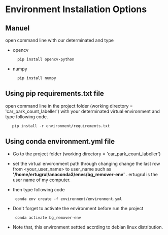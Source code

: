 # Environment Installation Options

## Manuel 
open command line with our determinated  and type

- opencv 

        pip install opencv-python

- numpy 

        pip install numpy

## Using pip requirements.txt file
open command line in the project folder (working directory = 'car_park_count_labeller') with your determinated virtual environment and type following code.

       pip install -r environment/requirements.txt 

## Using conda environment.yml file
- Go to the project folder (working directory = 'car_park_count_labeller')
- set the virtual environment path  through changing change the last row from <your_user_name> to user_name such as 
__'/home/ertugrul/anaconda3/envs/bg_remover-env'__ . ertugrul is the user name of my computer.
- then type following code

       conda env create -f environment/environment.yml
- Don't forget to activate the environment before run the project
       
       conda activate bg_remover-env
- Note that, this environment settted accrding to debian linux distribution.